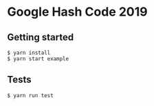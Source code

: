 # Google Hash Code 2019

## Getting started

```
$ yarn install
$ yarn start example
```

## Tests

```
$ yarn run test
```
